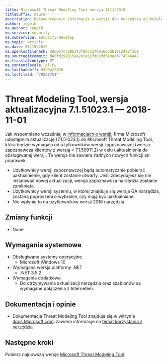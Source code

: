 ```yaml
---
title: Microsoft Threat Modeling Tool wersja 11/1/2018
titleSuffix: Azure
description: Dokumentowanie informacji o wersji dla narzędzia do modelowania zagrożeń
author: jegeib
ms.author: jegeib
ms.service: security
ms.subservice: security-develop
ms.topic: article
ms.date: 01/15/2019
ms.openlocfilehash: 3d6057c729b2f3f9d7157e91656db1912422f168
ms.sourcegitcommit: d45fd299815ee29ce65fd68fd5e0ecf774546a47
ms.translationtype: MT
ms.contentlocale: pl-PL
ms.lasthandoff: 03/04/2020
ms.locfileid: "78269751"
---
```

# <a name="threat-modeling-tool-update-release-71510231---1112018"></a>Threat Modeling Tool, wersja aktualizacyjna 7.1.51023.1 — 2018-11-01

Jak wspomniano wcześniej w [informacjach o wersji](threat-modeling-tool-releases-71509112.md), firma Microsoft udostępniła aktualizację (7.1.51023.1) do Microsoft Threat Modeling Tool, która będzie wymagała od użytkowników wersji zapoznawczej (wersja zapoznawcza klientów z wersją < 7.1.50911.2) w celu uaktualnienia do obsługiwanej wersji. Ta wersja nie zawiera żadnych nowych funkcji ani poprawek.

- Użytkownicy wersji zapoznawczej będą automatycznie pobierać uaktualnienie, gdy klient zostanie otwarty. Jeśli zdecydujesz się nie instalować nowej aktualizacji, wersja zapoznawcza narzędzia zostanie zamknięta.
- Użytkownicy wersji systemu, w której znajduje się wersja GA narzędzia, zostaną poproszeni o wybranie, czy mają być uaktualniane.
- Nie wpłynie to na użytkowników wersji 2016 narzędzia.

## <a name="feature-changes"></a>Zmiany funkcji

- None

## <a name="system-requirements"></a>Wymagania systemowe

- Obsługiwane systemy operacyjne
  - Microsoft Windows 10
- Wymagana wersja platformy .NET
  - .NET 3.5.2
- Wymagania dodatkowe
  - Do otrzymywania aktualizacji narzędzia oraz szablonów są wymagane połączenia z Internetem.

## <a name="documentation-and-feedback"></a>Dokumentacja i opinie

- Dokumentacja Threat Modeling Tool znajduje się w witrynie [docs.Microsoft.com](threat-modeling-tool.md)i zawiera informacje na [temat korzystania z narzędzia](threat-modeling-tool-getting-started.md).

## <a name="next-steps"></a>Następne kroki

Pobierz najnowszą wersję [Microsoft Threat Modeling Tool](https://aka.ms/threatmodelingtool).
